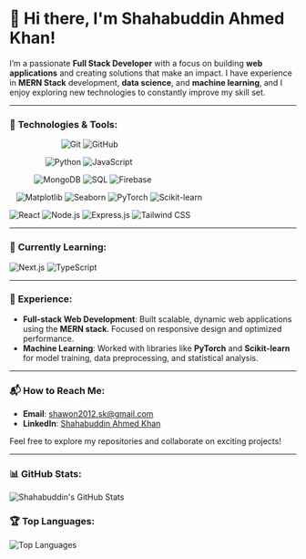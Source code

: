 # 👋 Hi there, I'm **Shahabuddin Ahmed Khan**!

I’m a passionate **Full Stack Developer** with a focus on building **web applications** and creating solutions that make an impact. I have experience in **MERN Stack** development, **data science**, and **machine learning**, and I enjoy exploring new technologies to constantly improve my skill set.

---

### 🔧 **Technologies & Tools**:







&nbsp;&nbsp;&nbsp;&nbsp;&nbsp;&nbsp;&nbsp;&nbsp;&nbsp;&nbsp;&nbsp;&nbsp;&nbsp;&nbsp;&nbsp;&nbsp;&nbsp;&nbsp;&nbsp;&nbsp;&nbsp;&nbsp; ![Git](https://img.shields.io/badge/Git-F05032?style=flat&logo=git&logoColor=white)  ![GitHub](https://img.shields.io/badge/GitHub-181717?style=flat&logo=github&logoColor=white)


  
  
 &nbsp;&nbsp;&nbsp;&nbsp;&nbsp;&nbsp;&nbsp;&nbsp;&nbsp;&nbsp;&nbsp;&nbsp;&nbsp;&nbsp;&nbsp; ![Python](https://img.shields.io/badge/Python-3776AB?style=flat&logo=python&logoColor=white)  ![JavaScript](https://img.shields.io/badge/JavaScript-F7DF1E?style=flat&logo=javascript&logoColor=black)  

  &nbsp;&nbsp;&nbsp;&nbsp;&nbsp;&nbsp;&nbsp;&nbsp;&nbsp;&nbsp;  ![MongoDB](https://img.shields.io/badge/MongoDB-47A248?style=flat&logo=mongodb&logoColor=white)  ![SQL](https://img.shields.io/badge/SQL-00758F?style=flat&logo=postgresql&logoColor=white)  ![Firebase](https://img.shields.io/badge/Firebase-FFCA28?style=flat&logo=firebase&logoColor=black)
  
 &nbsp;&nbsp; ![Matplotlib](https://img.shields.io/badge/Matplotlib-003B57?style=flat&logo=matplotlib&logoColor=white)  ![Seaborn](https://img.shields.io/badge/Seaborn-9E4F96?style=flat&logo=seaborn&logoColor=white)  ![PyTorch](https://img.shields.io/badge/PyTorch-EE4C2C?style=flat&logo=pytorch&logoColor=white)  ![Scikit-learn](https://img.shields.io/badge/Scikit--learn-F7931E?style=flat&logo=scikit-learn&logoColor=white)
  
    
  ![React](https://img.shields.io/badge/React-61DAFB?style=flat&logo=react&logoColor=black)  ![Node.js](https://img.shields.io/badge/Node.js-339933?style=flat&logo=node.js&logoColor=white)  ![Express.js](https://img.shields.io/badge/Express.js-000000?style=flat&logo=express&logoColor=white)  ![Tailwind CSS](https://img.shields.io/badge/TailwindCSS-38B2AC?style=flat&logo=tailwindcss&logoColor=white)






---

### 🌱 **Currently Learning**:
  ![Next.js](https://img.shields.io/badge/Next.js-000000?style=flat&logo=next.js&logoColor=white)
  ![TypeScript](https://img.shields.io/badge/TypeScript-3178C6?style=flat&logo=typescript&logoColor=white)

---

### 💼 **Experience**:
- **Full-stack Web Development**: Built scalable, dynamic web applications using the **MERN stack**. Focused on responsive design and optimized performance.
- **Machine Learning**: Worked with libraries like **PyTorch** and **Scikit-learn** for model training, data preprocessing, and statistical analysis.

---

### 📬 **How to Reach Me**:
- **Email**: [shawon2012.sk@gmail.com](mailto:shawon2012.sk@gmail.com)  
- **LinkedIn**: [Shahabuddin Ahmed Khan](https://www.linkedin.com/in/shahabuddinahmedkhan/)

Feel free to explore my repositories and collaborate on exciting projects!

---

### 📊 **GitHub Stats**:

![Shahabuddin's GitHub Stats](https://github-readme-stats.vercel.app/api?username=ShahabuddinAhmedKhan&show_icons=true&theme=dark)

### 🏆 **Top Languages**:

![Top Languages](https://github-readme-stats.vercel.app/api/top-langs/?username=ShahabuddinAhmedKhan&layout=compact&theme=dark)
